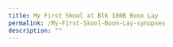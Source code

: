 ```yaml
---
title: My First Skool at Blk 180B Boon Lay
permalink: /My-First-Skool-Boon-Lay-synopses
description: ""
---
```


